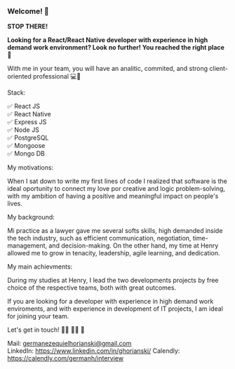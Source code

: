 ### Welcome! 👋

**STOP THERE!**

**Looking for a React/React Native developer with experience in high demand work environment? Look no further! You reached the right place** 🤩

With me in your team, you will have an analitic, commited, and strong client-oriented professional 💻💼

Stack:

✅ React JS <br>
✅ React Native <br>
✅ Express JS <br>
✅ Node JS <br>
✅ PostgreSQL <br>
✅ Mongoose <br>
✅ Mongo DB <br>

My motivations:

When I sat down to write my first lines of code I realized that software is the ideal oportunity to connect my love por creative and logic problem-solving, with my ambition of having a positive and meaningful impact on people's lives.

My background:

Mi practice as a lawyer gave me several softs skills, high demanded inside the tech industry, such as efficient communication, negotiation, time-management, and decision-making.
On the other hand, my time at Henry allowed me to grow in tenacity, leadership, agile learning, and dedication.

My main achievments:

During my studies at Henry, I lead the two developments projects by free choice of the respective teams, both with great outcomes.

If you are looking for a developer with experience in high demand work enviroments, and with experience in development of IT projects, I am ideal for joining your team.

Let's get in touch! 🤜🏼 🤛🏼 🚀

Mail: germanezequielhorianski@gmail.com <br>
LinkedIn: https://www.linkedin.com/in/ghorianski/
Calendly: https://calendly.com/germanh/interview
<!--
**GermanEH/GermanEH** is a ✨ _special_ ✨ repository because its `README.md` (this file) appears on your GitHub profile.

Here are some ideas to get you started:

- 🔭 I’m currently working on ...
- 🌱 I’m currently learning ...
- 👯 I’m looking to collaborate on ...
- 🤔 I’m looking for help with ...
- 💬 Ask me about ...
- 📫 How to reach me: ...
- 😄 Pronouns: ...
- ⚡ Fun fact: ...
-->
